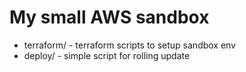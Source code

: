# My small AWS sandbox

* terraform/ - terraform scripts to setup sandbox env
* deploy/ - simple script for rolling update
